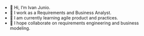 - 👋 Hi, I’m Ivan Junio.
- 👀 I work as a Requirements and Business Analyst.
- 🌱 I am currently learning agile product and practices.
- 💞️ I hope collaborate on requirements engineering and business modeling.
